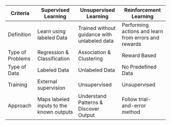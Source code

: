 
|Criteria| Supervised Learning | Unsupervised Learning | Reinforcement Learning
|------------------|------------------------------------------|----------------------------------------------|------------------------------------------------------|
| Definition       | Learn using labeled Data                 | Trained without guidance with unlabeled data | Performing actions and learn from errors and rewards |
| Type of Problems | Regression & Classification              | Association & Clustering                     | Reward Based                                         |
| Type of Data     | Labeled Data                             | Unlabeled Data                               | No Predefined Data                                   |
| Training         | External supervision                     | Unsupervised                                 | Unsupervised                                         |
| Approach         | Maps labeled inputs to the known outputs | Understand Patterns & Discover Output        | Follow trial-and-error method                        |
